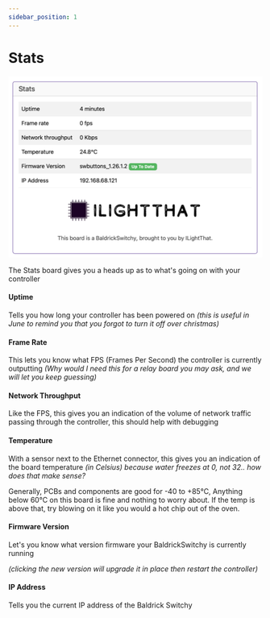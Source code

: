 ```yaml
---
sidebar_position: 1
---
```


# Stats

![BaldrickSwitchy Web Interface Stats ](../img/web-interface-stats.png)

The Stats board gives you a heads up as to what's going on with your controller

#### Uptime 
Tells you how long your controller has been powered on *(this is useful in June to remind you that you forgot to turn it off over christmas)*

#### Frame Rate 
This lets you know what FPS (Frames Per Second) the controller is currently outputting *(Why would I need this for a relay board you may ask, and we will let you keep guessing)*

#### Network Throughput 
Like the FPS, this gives you an indication of the volume of network traffic passing through the controller, this should help with debugging

#### Temperature 
With a sensor next to the Ethernet connector, this gives you an indication of the board temperature *(in Celsius) because water freezes at 0, not 32.. how does that make sense?*

Generally, PCBs and components are good for -40 to +85°C, Anything below 60°C on this board is fine and nothing to worry about. If the temp is above that, try blowing on it like you would a hot chip out of the oven. 

#### Firmware Version 
Let's you know what version firmware your BaldrickSwitchy is currently running 

*(clicking the new version will upgrade it in place then restart the controller)*

#### IP Address 
Tells you the current IP address of the Baldrick Switchy